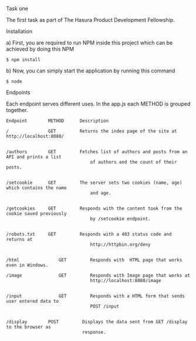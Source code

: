 Task one

The first task as part of The Hasura Product Development Fellowship.

Installation

a) First, you are required to run NPM inside this project which can be achieved by doing this NPM

    $ npm install

b) Now, you can simply start the application by running this command 

    $ node

Endpoints

Each endpoint serves different uses. In the app.js each METHOD is grouped together.

    Endpoint  	    METHOD	    Description

    /	            GET         Returns the index page of the site at http://localhost:8080/
    

    /authors	    GET	        Fetches list of authors and posts from an API and prints a list
                                    of authors and the count of their posts.
                                

    /setcookie	    GET	        The server sets two cookies (name, age) which contains the name
                                    and age.
                                

    /getcookies	    GET	        Responds with the content took from the cookie saved previously
                                    by /setcookie endpoint.
                                

    /robots.txt	    GET	        Responds with a 403 status code and returns at 
                                    http://httpbin.org/deny
                                

    /html	            GET	        Responds with  HTML page that works even in Windows.

    /image	            GET	        Responds with Image page that works at 
                                    http://localhost:8080/image
                                

    /input	            GET	        Responds with a HTML form that sends user entered data to 
                                    POST /input
                                

    /display	    POST	     Displays the data sent from GET /display to the browser as 
                                 response.
